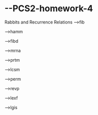 # --PCS2-homework-4

Rabbits and Recurrence Relations -->fib

 -->hamm

 -->fibd

 -->mrna

 -->prtm

 -->lcsm

 -->perm

 -->revp

 -->lexf

 -->lgis
